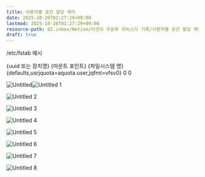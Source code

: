 ```yaml
---
title: 사용자별 공간 할당 쿼타
date: 2025-10-26T01:27:29+09:00
lastmod: 2025-10-26T01:27:29+09:00
resource-path: 02.inbox/Notion/이것이 우분투 리눅스다 기록/사용자별 공간 할당 쿼타.md
draft: true
---
```

/etc/fstab 예시

{uuid 또는 장치명} {마운트 포인트} {파일시스템 명} {defaults,usrjquota=aquota.user,jqfmt=vfsv0} 0 0

![Untitled](../../../08.media/20231231232502.jpeg)![Untitled 1](../../../08.media/20231231232502-1.jpeg)

![Untitled 2](../../../08.media/20231231232502-2.jpeg)

![Untitled 3](../../../08.media/20231231232502-3.jpeg)

![Untitled 4](../../../08.media/20231231232502-4.jpeg)

![Untitled 5](../../../08.media/20231231232502-5.jpeg)

![Untitled 6](../../../08.media/20231231232502-6.jpeg)

![Untitled 7](../../../08.media/20231231232502-7.jpeg)

![Untitled 8](../../../08.media/20231231232502-8.jpeg)